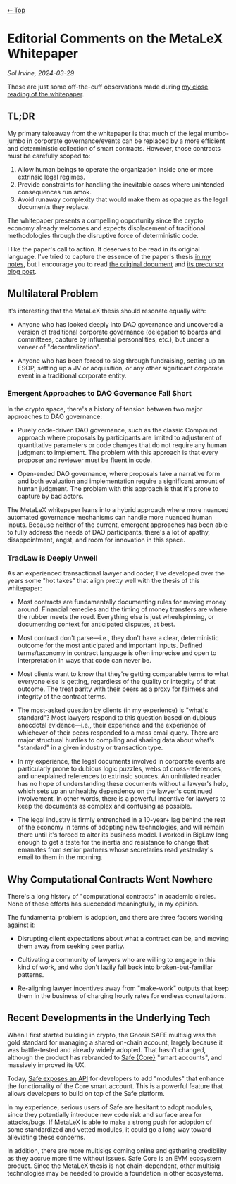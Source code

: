 [⇠ Top](../README.md)

# Editorial Comments on the MetaLeX Whitepaper

_Sol Irvine, 2024-03-29_

These are just some off-the-cuff observations made during [my close reading of the whitepaper](./whitepaper-summary-sli.md). 


## TL;DR

My primary takeaway from the whitepaper is that much of the legal mumbo-jumbo in corporate governance/events can be replaced by a more efficient and deterministic collection of smart contracts. However, those contracts must be carefully scoped to: 

1. Allow human beings to operate the organization inside one or more extrinsic legal regimes.
2. Provide constraints for handling the inevitable cases where unintended consequences run amok.
3. Avoid runaway complexity that would make them as opaque as the legal documents they replace.

The whitepaper presents a compelling opportunity since the crypto economy already welcomes and expects displacement of traditional methodologies through the disruptive force of deterministic code.

I like the paper's call to action. It deserves to be read in its original language. I've tried to capture the essence of the paper's thesis [in my notes](./whitepaper-summary-sli.md), but I encourage you to read [the original document](https://metalex.substack.com/p/the-metalex-whitepaper) and [its precursor blog post](https://delphilabs.medium.com/assimilating-the-borg-a-new-cryptolegal-framework-for-dao-adjacent-entities-569e54a43f83).

## Multilateral Problem

It's interesting that the MetaLeX thesis should resonate equally with:

- Anyone who has looked deeply into DAO governance and uncovered a version of traditional corporate governance (delegation to boards and committees, capture by influential personalities, etc.), but under a veneer of "decentralization".

- Anyone who has been forced to slog through fundraising, setting up an ESOP, setting up a JV or acquisition, or any other significant corporate event in a traditional corporate entity. 

### Emergent Approaches to DAO Governance Fall Short

In the crypto space, there's a history of tension between two major approaches to DAO governance: 

- Purely code-driven DAO governance, such as the classic Compound approach where proposals by participants are limited to adjustment of quantitative parameters or code changes that do not require any human judgment to implement. The problem with this approach is that every proposer and reviewer must be fluent in code.

- Open-ended DAO governance, where proposals take a narrative form and both evaluation and implementation require a significant amount of human judgment. The problem with this approach is that it's prone to capture by bad actors.

The MetaLeX whitepaper leans into a hybrid approach where more nuanced automated governance mechanisms can handle more nuanced human inputs. Because neither of the current, emergent approaches has been able to fully address the needs of DAO participants, there's a lot of apathy, disappointment, angst, and room for innovation in this space.

### TradLaw is Deeply Unwell

As an experienced transactional lawyer and coder, I've developed over the years some "hot takes" that align pretty well with the thesis of this whitepaper:

- Most contracts are fundamentally documenting rules for moving money around. Financial remedies and the timing of money transfers are where the rubber meets the road. Everything else is just wheelspinning, or documenting context for anticipated disputes, at best.

- Most contract don't parse—i.e., they don't have a clear, deterministic outcome for the most anticipated and important inputs. Defined terms/taxonomy in contract language is often imprecise and open to interpretation in ways that code can never be.

- Most clients want to know that they're getting comparable terms to what everyone else is getting, regardless of the quality or integrity of that outcome. The treat parity with their peers as a proxy for fairness and integrity of the contract terms.

- The most-asked question by clients (in my experience) is "what's standard"? Most lawyers respond to this question based on dubious anecdotal evidence—i.e., their experience and the experience of whichever of their peers responded to a mass email query. There are major structural hurdles to compiling and sharing data about what's "standard" in a given industry or transaction type.

- In my experience, the legal documents involved in corporate events are particularly prone to dubious logic puzzles, webs of cross-references, and unexplained references to extrinsic sources. An unintiated reader has no hope of understanding these documents without a lawyer's help, which sets up an unhealthy dependency on the lawyer's continued involvement. In other words, there is a powerful incentive for lawyers to keep the documents as complex and confusing as possible.

- The legal industry is firmly entrenched in a 10-year+ lag behind the rest of the economy in terms of adopting new technologies, and will remain there until it's forced to alter its business model. I worked in BigLaw long enough to get a taste for the inertia and resistance to change that emanates from senior partners whose secretaries read yesterday's email to them in the morning.

## Why Computational Contracts Went Nowhere

There's a long history of "computational contracts" in academic circles. None of these efforts has succeeded meaningfully, in my opinion. 

The fundamental problem is adoption, and there are three factors working against it: 
  
- Disrupting client expectations about what a contract can be, and moving them away from seeking peer parity.

- Cultivating a community of lawyers who are willing to engage in this kind of work, and who don't lazily fall back into broken-but-familiar patterns.

- Re-aligning lawyer incentives away from "make-work" outputs that keep them in the business of charging hourly rates for endless consultations.

## Recent Developments in the Underlying Tech

When I first started building in crypto, the Gnosis SAFE multisig was the gold standard for managing a shared on-chain account, largely because it was battle-tested and already widely adopted. That hasn't changed, although the product has rebranded to [Safe {Core}](https://safe.global/core) "smart accounts", and massively improved its UX.

Today, [Safe exposes an API](https://docs.safe.global/advanced/smart-account-overview) for developers to add "modules" that enhance the functionality of the Core smart account. This is a powerful feature that allows developers to build on top of the Safe platform.

In my experience, serious users of Safe are hesitant to adopt modules, since they potentially introduce new code risk and surface area for attacks/bugs. If MetaLeX is able to make a strong push for adoption of some standardized and vetted modules, it could go a long way toward alleviating these concerns.

In addition, there are more multisigs coming online and gathering credibility as they accrue more time without issues. Safe Core is an EVM ecosystem product. Since the MetaLeX thesis is not chain-dependent, other multisig technologies may be needed to provide a foundation in other ecosystems.

